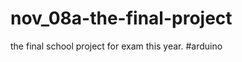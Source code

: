 nov_08a-the-final-project
=========================

the final school project for exam this year. #arduino
